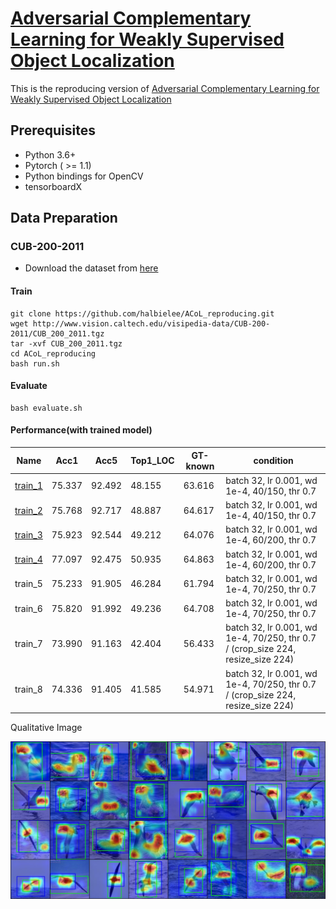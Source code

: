 # [Adversarial Complementary Learning for Weakly Supervised Object Localization](http://openaccess.thecvf.com/content_cvpr_2018/papers/Zhang_Adversarial_Complementary_Learning_CVPR_2018_paper.pdf)

This is the reproducing version of [Adversarial Complementary Learning for Weakly Supervised Object Localization](http://openaccess.thecvf.com/content_cvpr_2018/papers/Zhang_Adversarial_Complementary_Learning_CVPR_2018_paper.pdf)



## Prerequisites

- Python 3.6+
- Pytorch ( >= 1.1)
- Python bindings for OpenCV
- tensorboardX



## Data Preparation

### 	CUB-200-2011

- Download the dataset from [here](http://www.vision.caltech.edu/visipedia/CUB-200-2011.html)




#### Train

```
git clone https://github.com/halbielee/ACoL_reproducing.git
wget http://www.vision.caltech.edu/visipedia-data/CUB-200-2011/CUB_200_2011.tgz
tar -xvf CUB_200_2011.tgz
cd ACoL_reproducing
bash run.sh
```



#### Evaluate

```
bash evaluate.sh
```



#### Performance(with trained model)

| Name     | Acc1 | Acc5 | Top1_LOC | GT-known | condition                                    |
| -------- | ---- | ---- | -------- | ------- | -------------------------------------------- |
| [train_1](https://drive.google.com/open?id=1ABbzUWRFtJYa5ZXBb0SS5t79lBWv8S9K) | 75.337 | 92.492 | 48.155   | 63.616   | batch 32, lr 0.001, wd 1e-4, 40/150, thr 0.7 |
| [train_2](https://drive.google.com/open?id=1IWMZMJ8LnWiaA-SOA7fLHKm7WMOQqvkP) | 75.768 | 92.717 | 48.887   | 64.617   | batch 32, lr 0.001, wd 1e-4, 40/150, thr 0.7 |
| [train_3](https://drive.google.com/open?id=1Wg5pvd_uRiv-uhbPkYiD1glvj6sIRDuS) | 75.923 | 92.544 | 49.212 | 64.076 | batch 32, lr 0.001, wd 1e-4, 60/200, thr 0.7 |
| [train_4](https://drive.google.com/open?id=1PdHHO91AGD-ySMde0a_Vy-k9R1bnXB7X) | 77.097 | 92.475 | 50.935 | 64.863 | batch 32, lr 0.001, wd 1e-4, 60/200, thr 0.7 |
| train_5  | 75.233 | 91.905 | 46.284 | 61.794 | batch 32, lr 0.001, wd 1e-4, 70/250, thr 0.7 |
| train_6  | 75.820 | 91.992 | 49.236 | 64.708 | batch 32, lr 0.001, wd 1e-4, 70/250, thr 0.7 |
| train_7  | 73.990 | 91.163 | 42.404 | 56.433 | batch 32, lr 0.001, wd 1e-4, 70/250, thr 0.7 / (crop_size 224, resize_size 224) |
| train_8  | 74.336 | 91.405 | 41.585 | 54.971 | batch 32, lr 0.001, wd 1e-4, 70/250, thr 0.7 / (crop_size 224, resize_size 224) |

Qualitative Image

![image](image_path/sample.jpg)